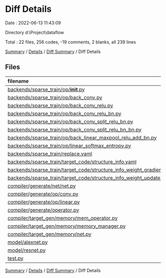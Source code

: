 # Diff Details

Date : 2022-06-13 11:43:09

Directory d:\\Project\\dataflow

Total : 22 files,  256 codes, -19 comments, 2 blanks, all 239 lines

[Summary](results.md) / [Details](details.md) / [Diff Summary](diff.md) / Diff Details

## Files
| filename | language | code | comment | blank | total |
| :--- | :--- | ---: | ---: | ---: | ---: |
| [backends/sparse_train/op/__init__.py](/backends/sparse_train/op/__init__.py) | Python | 1 | 0 | 0 | 1 |
| [backends/sparse_train/op/back_conv.py](/backends/sparse_train/op/back_conv.py) | Python | 21 | 0 | 1 | 22 |
| [backends/sparse_train/op/back_conv_relu.py](/backends/sparse_train/op/back_conv_relu.py) | Python | 22 | 0 | 1 | 23 |
| [backends/sparse_train/op/back_conv_relu_bn.py](/backends/sparse_train/op/back_conv_relu_bn.py) | Python | 23 | 0 | 1 | 24 |
| [backends/sparse_train/op/back_conv_split_relu_bn.py](/backends/sparse_train/op/back_conv_split_relu_bn.py) | Python | 22 | 1 | 0 | 23 |
| [backends/sparse_train/op/back_conv_split_relu_bn_bn.py](/backends/sparse_train/op/back_conv_split_relu_bn_bn.py) | Python | 22 | 1 | 0 | 23 |
| [backends/sparse_train/op/back_linear_maxpool_relu_add_bn.py](/backends/sparse_train/op/back_linear_maxpool_relu_add_bn.py) | Python | 37 | 2 | 5 | 44 |
| [backends/sparse_train/op/linear_softmax_entropy.py](/backends/sparse_train/op/linear_softmax_entropy.py) | Python | 48 | 2 | 5 | 55 |
| [backends/sparse_train/replace.yaml](/backends/sparse_train/replace.yaml) | YAML | 7 | 0 | 0 | 7 |
| [backends/sparse_train/target_code/structure_info.yaml](/backends/sparse_train/target_code/structure_info.yaml) | YAML | 4 | 0 | 1 | 5 |
| [backends/sparse_train/target_code/structure_info_weight_gradient.yaml](/backends/sparse_train/target_code/structure_info_weight_gradient.yaml) | YAML | 6 | 0 | 0 | 6 |
| [backends/sparse_train/target_code/structure_info_weight_update.yaml](/backends/sparse_train/target_code/structure_info_weight_update.yaml) | YAML | 4 | 0 | 0 | 4 |
| [compiler/generate/net/net.py](/compiler/generate/net/net.py) | Python | 5 | 0 | 0 | 5 |
| [compiler/generate/op/conv.py](/compiler/generate/op/conv.py) | Python | 58 | 0 | 3 | 61 |
| [compiler/generate/op/linear.py](/compiler/generate/op/linear.py) | Python | 77 | 0 | 2 | 79 |
| [compiler/generate/operator.py](/compiler/generate/operator.py) | Python | -19 | 18 | 0 | -1 |
| [compiler/target_gen/memory/mem_operator.py](/compiler/target_gen/memory/mem_operator.py) | Python | -9 | -4 | -2 | -15 |
| [compiler/target_gen/memory/memory_manager.py](/compiler/target_gen/memory/memory_manager.py) | Python | -32 | 0 | -1 | -33 |
| [compiler/target_gen/memory/net.py](/compiler/target_gen/memory/net.py) | Python | -4 | 0 | -2 | -6 |
| [model/alexnet.py](/model/alexnet.py) | Python | 2 | 2 | 0 | 4 |
| [model/resnet.py](/model/resnet.py) | Python | -4 | 0 | -1 | -5 |
| [test.py](/test.py) | Python | -35 | -41 | -11 | -87 |

[Summary](results.md) / [Details](details.md) / [Diff Summary](diff.md) / Diff Details